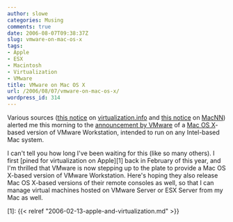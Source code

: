 ```yaml
---
author: slowe
categories: Musing
comments: true
date: 2006-08-07T09:38:37Z
slug: vmware-on-mac-os-x
tags:
- Apple
- ESX
- Macintosh
- Virtualization
- VMware
title: VMware on Mac OS X
url: /2006/08/07/vmware-on-mac-os-x/
wordpress_id: 314
---
```


Various sources ([this notice](http://www.virtualization.info/2006/08/vmware-workstation-for-mac-os-x-to.html) on [virtualization.info](http://www.virtualization.info/) and [this notice](http://www.macnn.com/articles/06/08/07/vmware.pre.registration/) on [MacNN](http://www.macnn.com/)) alerted me this morning to the [announcement by VMware](http://vmware.rsc02.net/servlet/campaignrespondent?_ID_=vmwi.1756) of a [Mac OS X](http://www.apple.com/macosx/)-based version of VMware Workstation, intended to run on any Intel-based Mac system.

I can't tell you how long I've been waiting for this (like so many others). I first [pined for virtualization on Apple][1] back in February of this year, and I'm thrilled that VMware is now stepping up to the plate to provide a Mac OS X-based version of VMware Workstation. Here's hoping they also release Mac OS X-based versions of their remote consoles as well, so that I can manage virtual machines hosted on VMware Server or ESX Server from my Mac as well.

[1]: {{< relref "2006-02-13-apple-and-virtualization.md" >}}
